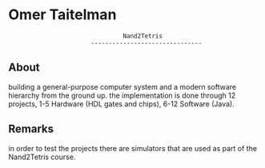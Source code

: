 
Omer Taitelman
===============================================================================

                                    Nand2Tetris  
                           -------------------------------


About
---------------
building a general-purpose computer system and a modern software hierarchy from the ground up.
the implementation is done through 12 projects, 1-5 Hardware (HDL gates and chips), 6-12 Software (Java).


Remarks
-------
in order to test the projects there are simulators that are used as part of the Nand2Tetris course.	



